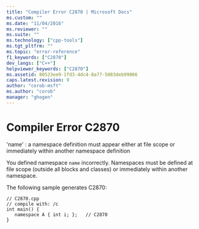 ```yaml
---
title: "Compiler Error C2870 | Microsoft Docs"
ms.custom: ""
ms.date: "11/04/2016"
ms.reviewer: ""
ms.suite: ""
ms.technology: ["cpp-tools"]
ms.tgt_pltfrm: ""
ms.topic: "error-reference"
f1_keywords: ["C2870"]
dev_langs: ["C++"]
helpviewer_keywords: ["C2870"]
ms.assetid: 80523ee9-1fd3-4dc4-8a77-5083deb99066
caps.latest.revision: 9
author: "corob-msft"
ms.author: "corob"
manager: "ghogen"
---
```

# Compiler Error C2870
'name' : a namespace definition must appear either at file scope or immediately within another namespace definition  
  
 You defined namespace `name` incorrectly. Namespaces must be defined at file scope (outside all blocks and classes) or immediately within another namespace.  
  
 The following sample generates C2870:  
  
```  
// C2870.cpp  
// compile with: /c  
int main() {  
   namespace A { int i; };   // C2870  
}  
```